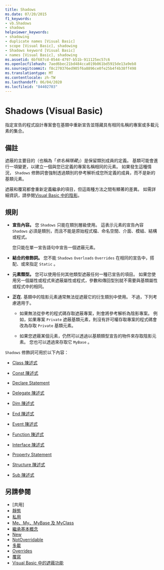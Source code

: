 ```yaml
---
title: Shadows
ms.date: 07/20/2015
f1_keywords:
- vb.Shadows
- shadows
helpviewer_keywords:
- shadowing
- duplicate names [Visual Basic]
- scope [Visual Basic], shadowing
- Shadows keyword [Visual Basic]
- names [Visual Basic], shadowing
ms.assetid: 6bf687cd-0544-4797-b51b-911125ec57c6
ms.openlocfilehash: 7aed6bec21bd484cca019b061bd5915de13a9eb8
ms.sourcegitcommit: f8c270376ed905f6a8896ce0fe25b4f4b38ff498
ms.translationtype: MT
ms.contentlocale: zh-TW
ms.lasthandoff: 06/04/2020
ms.locfileid: "84402703"
---
```

# <a name="shadows-visual-basic"></a>Shadows (Visual Basic)

指定宣告的程式設計專案會在基類中重新宣告並隱藏具有相同名稱的專案或多載元素的集合。

## <a name="remarks"></a>備註

遮蔽的主要目的（也稱為「*依名稱隱藏*」）是保留類別成員的定義。 基類可能會進行一項變更，以建立一個與您已定義的專案名稱相同的元素。 如果發生這種情況， `Shadows` 修飾詞會強制透過類別的參考解析成您所定義的成員，而不是新的基類元素。

遮蔽和覆寫都會重新定義繼承的項目，但這兩種方法之間有顯著的差異。 如需詳細資訊，請參閱[Visual Basic 中的陰影](../../programming-guide/language-features/declared-elements/shadowing.md)。

## <a name="rules"></a>規則

- **宣告內容。** 您 `Shadows` 只能在類別層級使用。 這表示元素的宣告內容 `Shadows` 必須是類別，而且不能是原始程式檔、命名空間、介面、模組、結構或程式。

  您只能在單一宣告語句中宣告一個遮蔽元素。

- **結合的修飾詞。** 您不能 `Shadows` `Overloads` `Overrides` 在相同的宣告中，搭配、或來指定 `Static` 。

- **元素類型。** 您可以使用任何其他類型遮蔽任何一種已宣告的項目。 如果您使用另一個屬性或程式來遮蔽屬性或程式，參數和傳回型別就不需要與基類屬性或程式中的相同。

- **正在.** 基類中的陰影元素通常無法從遮蔽它的衍生類別中使用。 不過，下列考慮適用于。

  - 如果無法從參考的程式碼存取遮蔽專案，則會將參考解析為陰影專案。 例如，如果專案 `Private` 遮蔽基類元素，則沒有許可權存取專案的程式碼會改為存取 `Private` 基類元素。

  - 如果您遮蔽某個元素，仍然可以透過以基類類型宣告的物件來存取陰影元素。 您也可以透過來存取它 `MyBase` 。

`Shadows` 修飾詞可用於以下內容：

- [Class 陳述式](../statements/class-statement.md)

- [Const 陳述式](../statements/const-statement.md)

- [Declare Statement](../statements/declare-statement.md)

- [Delegate 陳述式](../statements/delegate-statement.md)

- [Dim 陳述式](../statements/dim-statement.md)

- [End 陳述式](../statements/enum-statement.md)

- [Event 陳述式](../statements/event-statement.md)

- [Function 陳述式](../statements/function-statement.md)

- [Interface 陳述式](../statements/interface-statement.md)

- [Property Statement](../statements/property-statement.md)

- [Structure 陳述式](../statements/structure-statement.md)

- [Sub 陳述式](../statements/sub-statement.md)

## <a name="see-also"></a>另請參閱

- [共用][](shared.md)
- [靜態](static.md)
- [私用](private.md)
- [Me、My、MyBase 及 MyClass](../../programming-guide/program-structure/me-my-mybase-and-myclass.md)
- [繼承基本概念](../../programming-guide/language-features/objects-and-classes/inheritance-basics.md)
- [New](mustoverride.md)
- [NotOverridable](notoverridable.md)
- [多載](overloads.md)
- [Overrides](overridable.md)
- [覆寫](overrides.md)
- [Visual Basic 中的遮蔽功能](../../programming-guide/language-features/declared-elements/shadowing.md)
